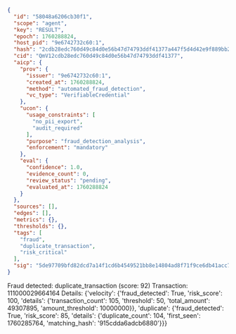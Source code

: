 ```json
{
  "id": "58048a6206cb30f1",
  "scope": "agent",
  "key": "RESULT",
  "epoch": 1760288824,
  "host_pid": "9e6742732c60:1",
  "hash": "2cdb28edc760d49c84d0e56b47d74793ddf41377a447f5d4d42e9f889bb241e0",
  "cid": "QmV12cdb28edc760d49c84d0e56b47d74793ddf41377",
  "aicp": {
    "prov": {
      "issuer": "9e6742732c60:1",
      "created_at": 1760288824,
      "method": "automated_fraud_detection",
      "vc_type": "VerifiableCredential"
    },
    "ucon": {
      "usage_constraints": [
        "no_pii_export",
        "audit_required"
      ],
      "purpose": "fraud_detection_analysis",
      "enforcement": "mandatory"
    },
    "eval": {
      "confidence": 1.0,
      "evidence_count": 0,
      "review_status": "pending",
      "evaluated_at": 1760288824
    }
  },
  "sources": [],
  "edges": [],
  "metrics": {},
  "thresholds": {},
  "tags": [
    "fraud",
    "duplicate_transaction",
    "risk_critical"
  ],
  "sig": "5de97709bfd82dcd7a14f1cd6b4549521bb8e14804ad8f71f9ce6db41acc7267"
}
```

Fraud detected: duplicate_transaction (score: 92)
Transaction: 111000029664164
Details: {'velocity': {'fraud_detected': True, 'risk_score': 100, 'details': {'transaction_count': 105, 'threshold': 50, 'total_amount': 49307895, 'amount_threshold': 10000000}}, 'duplicate': {'fraud_detected': True, 'risk_score': 85, 'details': {'duplicate_count': 104, 'first_seen': 1760285764, 'matching_hash': '915cdda6adcb6880'}}}